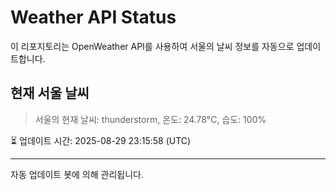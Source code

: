 
# Weather API Status

이 리포지토리는 OpenWeather API를 사용하여 서울의 날씨 정보를 자동으로 업데이트합니다.

## 현재 서울 날씨
> 서울의 현재 날씨: thunderstorm, 온도: 24.78°C, 습도: 100%

⏳ 업데이트 시간: 2025-08-29 23:15:58 (UTC)

---
자동 업데이트 봇에 의해 관리됩니다.
